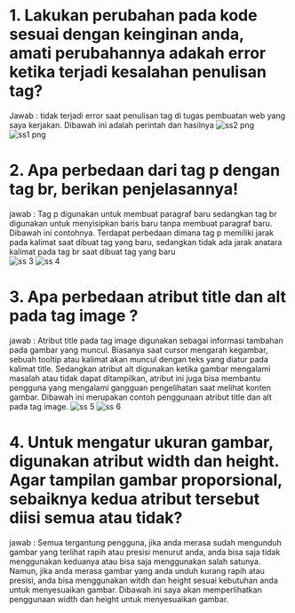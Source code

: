 # 1. Lakukan perubahan pada kode sesuai dengan keinginan anda, amati perubahannya adakah error ketika terjadi kesalahan penulisan tag?
Jawab : tidak terjadi error saat penulisan tag di tugas pembuatan web yang saya kerjakan. Dibawah ini adalah perintah dan hasilnya
![ss2 png](https://github.com/user-attachments/assets/fce63fe7-9f35-45d3-a17c-f00f67039fef)
![ss1 png](https://github.com/user-attachments/assets/8ad1d886-4c0a-4401-8a18-ff187bd33bdd)

# 2. Apa perbedaan dari tag p dengan tag br, berikan penjelasannya!
jawab : Tag p digunakan untuk membuat paragraf baru sedangkan tag br digunakan untuk menyisipkan baris baru tanpa membuat paragraf baru. Dibawah ini contohnya. Terdapat perbedaan dimana tag p memiliki jarak pada kalimat saat dibuat tag yang baru, sedangkan tidak ada jarak anatara kalimat pada tag br saat dibuat tag yang baru  
![ss 3](https://github.com/user-attachments/assets/7b317a3f-98e1-4ba1-8b8f-064a601837be)
![ss 4](https://github.com/user-attachments/assets/0e56123f-e7f1-4f08-b987-04ecf743e5d6)

# 3. Apa perbedaan atribut title dan alt pada tag image ?
jawab : Atribut title pada tag image digunakan sebagai informasi tambahan pada gambar yang muncul. Biasanya saat cursor mengarah kegambar, sebuah tooltip atau kalimat akan muncul dengan teks yang diatur pada kalimat title. Sedangkan atribut alt digunakan ketika gambar mengalami masalah atau tidak dapat ditampilkan, atribut ini juga bisa membantu pengguna yang mengalami gangguan pengelihatan saat melihat konten gambar. Dibawah ini merupakan contoh penggunaan atribut title dan alt pada tag image.
![ss 5](https://github.com/user-attachments/assets/53662018-6103-467f-b3e3-d5ed036d07bd)
![ss 6](https://github.com/user-attachments/assets/39168a8a-fa43-49e3-a15f-e547bfb797fb)

# 4.  Untuk mengatur ukuran gambar, digunakan atribut width dan height. Agar tampilan gambar proporsional, sebaiknya kedua atribut tersebut diisi semua atau tidak?
jawab : Semua tergantung pengguna, jika anda merasa sudah mengunduh gambar yang terlihat rapih atau presisi menurut anda, anda bisa saja tidak menggunakan keduanya atau bisa saja menggunakan salah satunya. Namun, jika anda merasa gambar yang anda unduh kurang rapih atau presisi, anda bisa menggunakan witdh dan height sesuai kebutuhan anda untuk menyesuaikan gambar. Dibawah ini saya akan memperlihatkan penggunaan width dan height untuk menyesuaikan gambar.

